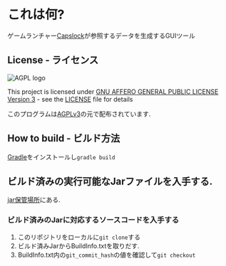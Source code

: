 # これは何?

ゲームランチャー[Capslock](https://github.com/chrootRISCassembler/CapsLock)が参照するデータを生成するGUIツール

## License - ライセンス
![AGPL logo](https://www.gnu.org/graphics/agplv3-155x51.png) 

This project is licensed under [GNU AFFERO GENERAL PUBLIC LICENSE Version 3](https://www.gnu.org/graphics/license-logos.html) - see the [LICENSE](LICENSE) file for details

このプログラムは[AGPLv3](https://www.gnu.org/graphics/license-logos.html)の元で配布されています. 

## How to build - ビルド方法

[Gradle](https://gradle.org/)をインストールし``gradle build``

## ビルド済みの実行可能なJarファイルを入手する.
[jar保管場所](https://github.com/chrootRISCassembler/dependence)にある.

### ビルド済みのJarに対応するソースコードを入手する
1. このリポジトリをローカルに``git clone``する
2. ビルド済みJarからBuildInfo.txtを取りだす.
3. BuildInfo.txt内の``git_commit_hash``の値を確認して``git checkout``
